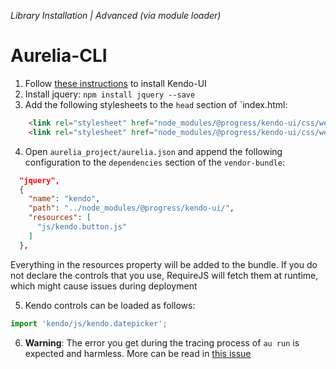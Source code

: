 _Library Installation | Advanced (via module loader)_

# Aurelia-CLI

1. Follow [these instructions](http://docs.telerik.com/kendo-ui/intro/installation/npm#kendo-ui-professional) to install Kendo-UI
2. Install jquery: `npm install jquery --save`
3. Add the following stylesheets to the `head` section of `index.html:
```html
    <link rel="stylesheet" href="node_modules/@progress/kendo-ui/css/web/kendo.common.core.min.css">
    <link rel="stylesheet" href="node_modules/@progress/kendo-ui/css/web/kendo.default.min.css">
```
4. Open `aurelia_project/aurelia.json` and append the following configuration to the `dependencies` section of the `vendor-bundle`:
```json
  "jquery",
  {
    "name": "kendo",
    "path": "../node_modules/@progress/kendo-ui/",
    "resources": [
      "js/kendo.button.js"
    ]
  },
```
Everything in the resources property will be added to the bundle. If you do not declare the controls that you use, RequireJS will fetch them at runtime, which might cause issues during deployment

5.  Kendo controls can be loaded as follows:
  ```javascript
import 'kendo/js/kendo.datepicker';
  ```

6. **Warning**: The error you get during the tracing process of `au run` is expected and harmless. More can be read in [this issue](https://github.com/aurelia-ui-toolkits/aurelia-kendoui-bridge/issues/660)
